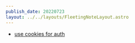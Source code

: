 ```yaml
---
publish_date: 20220723    
layout: ../../layouts/FleetingNoteLayout.astro
---
```

- [use cookies for auth](https://www.youtube.com/watch?v=h6wBYWWdyYQ&t=403s)